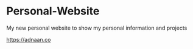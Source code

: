 # Personal-Website

My new personal website to show my personal information and projects

https://adnaan.co
